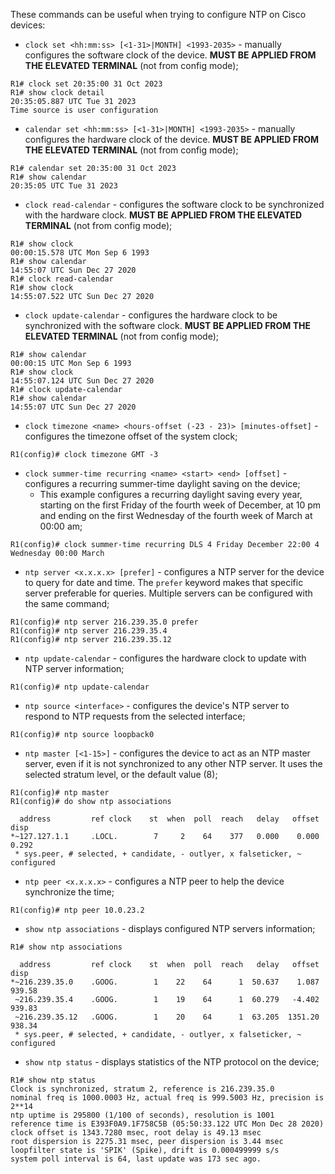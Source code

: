 These commands can be useful when trying to configure NTP on Cisco devices:

- `clock set <hh:mm:ss> [<1-31>|MONTH] <1993-2035>` - manually configures the software clock of the device. **MUST BE APPLIED FROM THE ELEVATED TERMINAL** (not from config mode);
```IOS
R1# clock set 20:35:00 31 Oct 2023
R1# show clock detail
20:35:05.887 UTC Tue 31 2023
Time source is user configuration
```

- `calendar set <hh:mm:ss> [<1-31>|MONTH] <1993-2035>` - manually configures the hardware clock of the device. **MUST BE APPLIED FROM THE ELEVATED TERMINAL** (not from config mode);
```IOS
R1# calendar set 20:35:00 31 Oct 2023
R1# show calendar
20:35:05 UTC Tue 31 2023
```

- `clock read-calendar` - configures the software clock to be synchronized with the hardware clock. **MUST BE APPLIED FROM THE ELEVATED TERMINAL** (not from config mode);
```IOS
R1# show clock
00:00:15.578 UTC Mon Sep 6 1993
R1# show calendar
14:55:07 UTC Sun Dec 27 2020
R1# clock read-calendar
R1# show clock
14:55:07.522 UTC Sun Dec 27 2020
```

- `clock update-calendar` - configures the hardware clock to be synchronized with the software clock. **MUST BE APPLIED FROM THE ELEVATED TERMINAL** (not from config mode);
```IOS
R1# show calendar
00:00:15 UTC Mon Sep 6 1993
R1# show clock
14:55:07.124 UTC Sun Dec 27 2020
R1# clock update-calendar
R1# show calendar
14:55:07 UTC Sun Dec 27 2020
```

- `clock timezone <name> <hours-offset (-23 - 23)> [minutes-offset]` - configures the timezone offset of the system clock;
```IOS
R1(config)# clock timezone GMT -3
```

- `clock summer-time recurring <name> <start> <end> [offset]` - configures a recurring summer-time daylight saving on the device;
	- This example configures a recurring daylight saving every year, starting on the first Friday of the fourth week of December, at 10 pm and ending on the first Wednesday of the fourth week of March at 00:00 am;
```IOS
R1(config)# clock summer-time recurring DLS 4 Friday December 22:00 4 Wednesday 00:00 March
```

- `ntp server <x.x.x.x> [prefer]` - configures a NTP server for the device to query for date and time. The `prefer` keyword makes that specific server preferable for queries. Multiple servers can be configured with the same command;
```IOS
R1(config)# ntp server 216.239.35.0 prefer
R1(config)# ntp server 216.239.35.4
R1(config)# ntp server 216.239.35.12
```

- `ntp update-calendar` - configures the hardware clock to update with NTP server information;
```IOS
R1(config)# ntp update-calendar
```

- `ntp source <interface>` - configures the device's NTP server to respond to NTP requests from the selected interface;
```IOS
R1(config)# ntp source loopback0
```

- `ntp master [<1-15>]` - configures the device to act as an NTP master server, even if it is not synchronized to any other NTP server. It uses the selected stratum level, or the default value (8);
```IOS
R1(config)# ntp master
R1(config)# do show ntp associations

  address         ref clock    st  when  poll  reach   delay   offset    disp
*~127.127.1.1     .LOCL.        7     2    64    377   0.000    0.000   0.292
 * sys.peer, # selected, + candidate, - outlyer, x falseticker, ~ configured
```

- `ntp peer <x.x.x.x>` - configures a NTP peer to help the device synchronize the time;
```IOS
R1(config)# ntp peer 10.0.23.2
```

- `show ntp associations` - displays configured NTP servers information;
```IOS
R1# show ntp associations

  address         ref clock    st  when  poll  reach   delay   offset    disp
*~216.239.35.0    .GOOG.        1    22    64      1  50.637    1.087  939.58
 ~216.239.35.4    .GOOG.        1    19    64      1  60.279   -4.402  939.83
 ~216.239.35.12   .GOOG.        1    20    64      1  63.205  1351.20  938.34
 * sys.peer, # selected, + candidate, - outlyer, x falseticker, ~ configured
```

- `show ntp status` - displays statistics of the NTP protocol on the device;
```IOS
R1# show ntp status
Clock is synchronized, stratum 2, reference is 216.239.35.0
nominal freq is 1000.0003 Hz, actual freq is 999.5003 Hz, precision is 2**14
ntp uptime is 295800 (1/100 of seconds), resolution is 1001
reference time is E393F0A9.1F758C5B (05:50:33.122 UTC Mon Dec 28 2020)
clock offset is 1343.7280 msec, root delay is 49.13 msec
root dispersion is 2275.31 msec, peer dispersion is 3.44 msec
loopfilter state is 'SPIK' (Spike), drift is 0.000499999 s/s
system poll interval is 64, last update was 173 sec ago.
```

